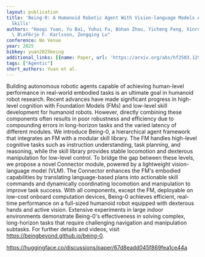```yaml
---
layout: publication
title: 'Being-0: A Humanoid Robotic Agent With Vision-language Models And Modular
  Skills'
authors: "Haoqi Yuan, Yu Bai, Yuhui Fu, Bohan Zhou, Yicheng Feng, Xinrun Xu, Yi Zhan,\
  \ B\xF6rje F. Karlsson, Zongqing Lu"
conference: No Venue
year: 2025
bibkey: yuan2025being
additional_links: [{name: Paper, url: 'https://arxiv.org/abs/hf2503.12533'}]
tags: ["Agentic"]
short_authors: Yuan et al.
---
```

Building autonomous robotic agents capable of achieving human-level performance in real-world embodied tasks is an ultimate goal in humanoid robot research. Recent advances have made significant progress in high-level cognition with Foundation Models (FMs) and low-level skill development for humanoid robots. However, directly combining these components often results in poor robustness and efficiency due to compounding errors in long-horizon tasks and the varied latency of different modules. We introduce Being-0, a hierarchical agent framework that integrates an FM with a modular skill library. The FM handles high-level cognitive tasks such as instruction understanding, task planning, and reasoning, while the skill library provides stable locomotion and dexterous manipulation for low-level control. To bridge the gap between these levels, we propose a novel Connector module, powered by a lightweight vision-language model (VLM). The Connector enhances the FM's embodied capabilities by translating language-based plans into actionable skill commands and dynamically coordinating locomotion and manipulation to improve task success. With all components, except the FM, deployable on low-cost onboard computation devices, Being-0 achieves efficient, real-time performance on a full-sized humanoid robot equipped with dexterous hands and active vision. Extensive experiments in large indoor environments demonstrate Being-0's effectiveness in solving complex, long-horizon tasks that require challenging navigation and manipulation subtasks. For further details and videos, visit https://beingbeyond.github.io/being-0.

https://huggingface.co/discussions/paper/67d8eadd045f869fea1ce44a